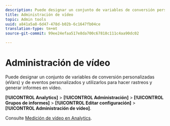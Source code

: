 ```yaml
---
description: Puede designar un conjunto de variables de conversión personalizadas (eVars) y de eventos personalizados y utilizarlos para hacer rastreos y generar informes en vídeo.
title: Administración de vídeo
topic: Admin tools
uuid: a841a5a8-6d47-478d-b02b-6c1647fb04ce
translation-type: tm+mt
source-git-commit: 99ee24efaa517e8da700c67818c111c4aa90dc02

---
```



# Administración de vídeo

Puede designar un conjunto de variables de conversión personalizadas (eVars) y de eventos personalizados y utilizarlos para hacer rastreos y generar informes en vídeo.

**[!UICONTROL Analytics]** &gt; **[!UICONTROL Administración]** &gt; **[!UICONTROL Grupos de informes]** &gt; **[!UICONTROL Editar configuración]** &gt; **[!UICONTROL Administración de vídeo]**.

Consulte [Medición de vídeo en Analytics](https://marketing.adobe.com/resources/help/en_US/sc/appmeasurement/video/index.html).
